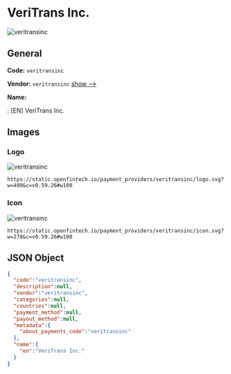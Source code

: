 
# VeriTrans Inc. 
![veritransinc](https://static.openfintech.io/payment_providers/veritransinc/logo.svg?w=400&c=v0.59.26#w100)  

## General 
 
**Code:** `veritransinc` 
 
**Vendor:** `veritransinc` [show -->](/vendors/veritransinc/) 
 
**Name:** 
 
:	[EN] VeriTrans Inc. 
 

## Images 

### Logo 
 
![veritransinc](https://static.openfintech.io/payment_providers/veritransinc/logo.svg?w=400&c=v0.59.26#w100)  

```
https://static.openfintech.io/payment_providers/veritransinc/logo.svg?w=400&c=v0.59.26#w100
```  

### Icon 
 
![veritransinc](https://static.openfintech.io/payment_providers/veritransinc/icon.svg?w=278&c=v0.59.26#w100)  

```
https://static.openfintech.io/payment_providers/veritransinc/icon.svg?w=278&c=v0.59.26#w100
```  

## JSON Object 

```json
{
  "code":"veritransinc",
  "description":null,
  "vendor":"veritransinc",
  "categories":null,
  "countries":null,
  "payment_method":null,
  "payout_method":null,
  "metadata":{
    "about_payments_code":"veritransinc"
  },
  "name":{
    "en":"VeriTrans Inc."
  }
}
```  
